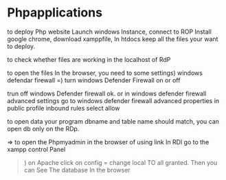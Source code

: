 # Phpapplications
to deploy Php website
Launch windows Instance, connect to ROP Install google chrome, download xamppfile, In htdocs keep all the  files your want to deploy.

to check whether files are working in the localhost of RdP

to open the files In the browser, you need to some settings) windows defendar firewall =) turn windows Defender Firewall on or off

trun off windows Defender firewall 
ok.   or in windows defender firewall advanced settings go to windows defender firewall advanced properties in public profile inbound rules select allow

to open data your program dbname and table name should match, you can open db only on the RDp.

⇒ to open the Phpmyadmin in the browser of using link In RDl go to the xampp control Panel

>) on Apache click on config = change local TO all granted. Then you can See The database In the browser

